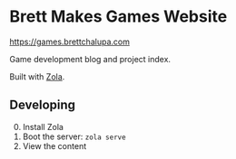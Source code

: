 # Brett Makes Games Website

https://games.brettchalupa.com

Game development blog and project index.

Built with [Zola](https://getzola.org).

## Developing

0. Install Zola
1. Boot the server: `zola serve`
2. View the content
